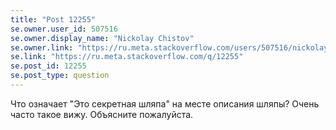 ```yaml
---
title: "Post 12255"
se.owner.user_id: 507516
se.owner.display_name: "Nickolay Chistov"
se.owner.link: "https://ru.meta.stackoverflow.com/users/507516/nickolay-chistov"
se.link: "https://ru.meta.stackoverflow.com/q/12255"
se.post_id: 12255
se.post_type: question
---
```

<p>Что означает &quot;Это секретная шляпа&quot; на месте описания шляпы? Очень часто такое вижу. Объясните пожалуйста.</p>
